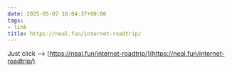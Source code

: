 ```yaml
---
date: 2025-05-07 16:04:37+00:00
tags:
- link
title: https://neal.fun/internet-roadtrip/
---
```


Just click --> [https://neal.fun/internet-roadtrip/](https://neal.fun/internet-roadtrip/)
